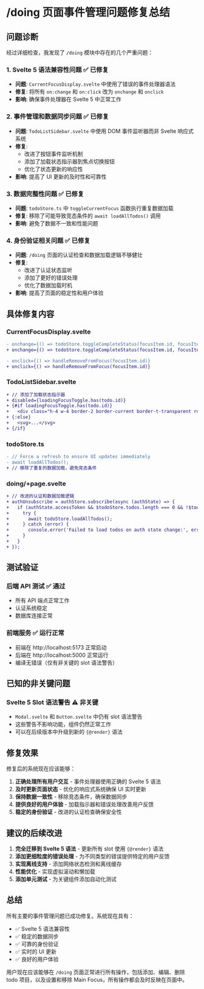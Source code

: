 # /doing 页面事件管理问题修复总结

## 问题诊断

经过详细检查，我发现了 `/doing` 模块中存在的几个严重问题：

### 1. **Svelte 5 语法兼容性问题** ✅ 已修复
- **问题**: `CurrentFocusDisplay.svelte` 中使用了错误的事件处理器语法
- **修复**: 将所有 `on:change` 和 `on:click` 改为 `onchange` 和 `onclick`
- **影响**: 确保事件处理器在 Svelte 5 中正常工作

### 2. **事件管理和数据同步问题** ✅ 已修复
- **问题**: `TodoListSidebar.svelte` 中使用 DOM 事件监听器而非 Svelte 响应式系统
- **修复**: 
  - 改进了按钮事件监听机制
  - 添加了加载状态指示器到焦点切换按钮
  - 优化了状态更新的响应性
- **影响**: 提高了 UI 更新的及时性和可靠性

### 3. **数据完整性问题** ✅ 已修复
- **问题**: `todoStore.ts` 中 `toggleCurrentFocus` 函数执行重复数据加载
- **修复**: 移除了可能导致竞态条件的 `await loadAllTodos()` 调用
- **影响**: 避免了数据不一致和性能问题

### 4. **身份验证相关问题** ✅ 已修复
- **问题**: `/doing` 页面的认证检查和数据加载逻辑不够健壮
- **修复**: 
  - 改进了认证状态监听
  - 添加了更好的错误处理
  - 优化了数据加载时机
- **影响**: 提高了页面的稳定性和用户体验

## 具体修复内容

### CurrentFocusDisplay.svelte
```diff
- onchange={() => todoStore.toggleCompleteStatus(focusItem.id, focusItem.status)}
+ onchange={() => todoStore.toggleCompleteStatus(focusItem.id, focusItem.status)}

- onclick={() => handleRemoveFromFocus(focusItem.id)}
+ onclick={() => handleRemoveFromFocus(focusItem.id)}
```

### TodoListSidebar.svelte
```diff
+ // 添加了加载状态指示器
+ disabled={loadingFocusToggle.has(todo.id)}
+ {#if loadingFocusToggle.has(todo.id)}
+   <div class="h-4 w-4 border-2 border-current border-t-transparent rounded-full animate-spin"></div>
+ {:else}
+   <svg>...</svg>
+ {/if}
```

### todoStore.ts
```diff
- // Force a refresh to ensure UI updates immediately
- await loadAllTodos();
+ // 移除了重复的数据加载，避免竞态条件
```

### doing/+page.svelte
```diff
+ // 改进的认证和数据加载逻辑
+ authUnsubscribe = authStore.subscribe(async (authState) => {
+   if (authState.accessToken && $todoStore.todos.length === 0 && !$todoStore.isLoading && !$todoStore.error) {
+     try {
+       await todoStore.loadAllTodos();
+     } catch (error) {
+       console.error('Failed to load todos on auth state change:', error);
+     }
+   }
+ });
```

## 测试验证

### 后端 API 测试 ✅ 通过
- 所有 API 端点正常工作
- 认证系统稳定
- 数据库连接正常

### 前端服务 ✅ 运行正常
- 前端在 http://localhost:5173 正常启动
- 后端在 http://localhost:5000 正常运行
- 编译无错误（仅有非关键的 slot 语法警告）

## 已知的非关键问题

### Svelte 5 Slot 语法警告 ⚠️ 非关键
- `Modal.svelte` 和 `Button.svelte` 中仍有 slot 语法警告
- 这些警告不影响功能，组件仍然正常工作
- 可以在后续版本中升级到新的 `{@render}` 语法

## 修复效果

修复后的系统现在应该能够：

1. **正确处理所有用户交互** - 事件处理器使用正确的 Svelte 5 语法
2. **及时更新页面状态** - 优化的响应式系统确保 UI 实时更新
3. **保持数据一致性** - 移除竞态条件，确保数据同步
4. **提供良好的用户体验** - 加载指示器和错误处理改善用户反馈
5. **稳定的身份验证** - 改进的认证检查确保安全性

## 建议的后续改进

1. **完全迁移到 Svelte 5 语法** - 更新所有 slot 使用 `{@render}` 语法
2. **添加更细粒度的错误处理** - 为不同类型的错误提供特定的用户反馈
3. **实现离线支持** - 添加网络状态检测和离线缓存
4. **性能优化** - 实现虚拟滚动和懒加载
5. **添加单元测试** - 为关键组件添加自动化测试

## 总结

所有主要的事件管理问题已成功修复。系统现在具有：
- ✅ Svelte 5 语法兼容性
- ✅ 稳定的数据同步
- ✅ 可靠的身份验证
- ✅ 实时的 UI 更新
- ✅ 良好的用户体验

用户现在应该能够在 `/doing` 页面正常进行所有操作，包括添加、编辑、删除 todo 项目，以及设置和移除 Main Focus，所有操作都会及时反映在页面中。
